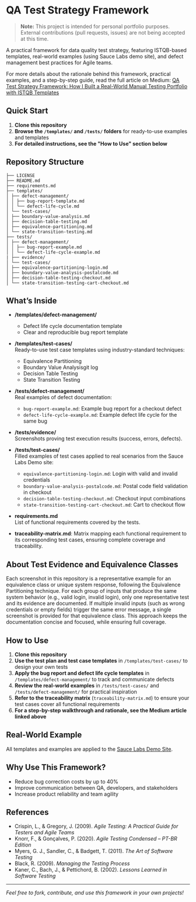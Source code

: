 # QA Test Strategy Framework
> **Note:** This project is intended for personal portfolio purposes. External contributions (pull requests, issues) are not being accepted at this time.

A practical framework for data quality test strategy, featuring ISTQB-based templates, real-world examples (using Sauce Labs demo site), and defect management best practices for Agile teams.

For more details about the rationale behind this framework, practical examples, and a step-by-step guide, read the full article on Medium:
[QA Test Strategy Framework: How I Built a Real-World Manual Testing Portfolio with ISTQB Templates](https://medium.com/@rennanreis/qa-test-strategy-framework-how-i-built-a-real-world-manual-testing-portfolio-with-istqb-templates-39bff28f8926)

## Quick Start

1. **Clone this repository**
2. **Browse the `/templates/` and `/tests/` folders** for ready-to-use examples and templates
3. **For detailed instructions, see the "How to Use" section below**

## Repository Structure

```
├── LICENSE
├── README.md
├── requirements.md
├── templates/
│ ├── defect-management/
│ │ ├── bug-report-template.md
│ │ └── defect-life-cycle.md
│ └── test-cases/
│ ├── boundary-value-analysis.md
│ ├── decision-table-testing.md
│ ├── equivalence-partitioning.md
│ └── state-transition-testing.md
├── tests/
│ ├── defect-management/
│ │ ├── bug-report-example.md
│ │ └── defect-life-cycle-example.md
| ├── evidence/
│ └── test-cases/
│ ├── equivalence-partitioning-login.md
│ ├── boundary-value-analysis-postalcode.md
│ ├── decision-table-testing-checkout.md
│ └── state-transition-testing-cart-checkout.md
```

## What’s Inside

- **/templates/defect-management/**  
  - Defect life cycle documentation template
  - Clear and reproducible bug report template

- **/templates/test-cases/**  
  Ready-to-use test case templates using industry-standard techniques:
  - Equivalence Partitioning
  - Boundary Value Analysisgit log
  - Decision Table Testing
  - State Transition Testing

- **/tests/defect-management/**  
  Real examples of defect documentation:
  - `bug-report-example.md`: Example bug report for a checkout defect
  - `defect-life-cycle-example.md`: Example defect life cycle for the same bug

- **/tests/evidence/**  
  Screenshots proving test execution results (success, errors, defects).

- **/tests/test-cases/**  
  Filled examples of test cases applied to real scenarios from the Sauce Labs Demo site:
  - `equivalence-partitioning-login.md`: Login with valid and invalid credentials
  - `boundary-value-analysis-postalcode.md`: Postal code field validation in checkout
  - `decision-table-testing-checkout.md`: Checkout input combinations
  - `state-transition-testing-cart-checkout.md`: Cart to checkout flow

- **requirements.md**  
  List of functional requirements covered by the tests.

- **traceability-matrix.md**:
   Matrix mapping each functional requirement to its corresponding test cases, ensuring complete coverage and traceability.

## About Test Evidence and Equivalence Classes

Each screenshot in this repository is a representative example for an equivalence class or unique system response, following the Equivalence Partitioning technique. For each group of inputs that produce the same system behavior (e.g., valid login, invalid login), only one representative test and its evidence are documented. If multiple invalid inputs (such as wrong credentials or empty fields) trigger the same error message, a single screenshot is provided for that equivalence class. This approach keeps the documentation concise and focused, while ensuring full coverage.

## How to Use

1. **Clone this repository**
2. **Use the test plan and test case templates** in `/templates/test-cases/` to design your own tests
3. **Apply the bug report and defect life cycle templates** in `/templates/defect-management/` to track and communicate defects
4. **Review the real-world examples** in `/tests/test-cases/` and `/tests/defect-management/` for practical inspiration
5. **Refer to the traceability matrix** (`traceability-matrix.md`) to ensure your test cases cover all functional requirements
6. **For a step-by-step walkthrough and rationale, see the Medium article linked above**

## Real-World Example

All templates and examples are applied to the [Sauce Labs Demo Site](https://www.saucedemo.com/).

## Why Use This Framework?

- Reduce bug correction costs by up to 40%
- Improve communication between QA, developers, and stakeholders
- Increase product reliability and team agility

## References

- Crispin, L., & Gregory, J. (2009). *Agile Testing: A Practical Guide for Testers and Agile Teams*
- Knorr, F., & Gonçalves, P. (2020). *Agile Testing Condensed – PT-BR Edition*
- Myers, G. J., Sandler, C., & Badgett, T. (2011). *The Art of Software Testing*
- Black, R. (2009). *Managing the Testing Process*
- Kaner, C., Bach, J., & Pettichord, B. (2002). *Lessons Learned in Software Testing*

---

*Feel free to fork, contribute, and use this framework in your own projects!*
